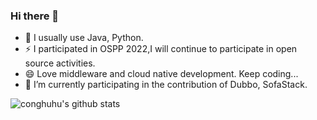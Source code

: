 ### Hi there 👋

- 🌱 I usually use Java, Python.
- ⚡ I participated in OSPP 2022,I will continue to participate in open source activities.
- 😄 Love middleware and cloud native development. Keep coding...
- 🔭 I’m currently participating in the contribution of Dubbo, SofaStack.

![conghuhu's github stats](https://github-readme-stats.vercel.app/api?username=pmupkin&theme=tokyonight&count_private=true&show_icons=true)


<!-- 
**JonnyS1226/JonnyS1226** is a ✨ _special_ ✨ repository because its `README.md` (this file) appears on your GitHub profile.

Here are some ideas to get you started:

- 🔭 I’m currently working on ...
- 🌱 I’m currently learning ...
- 👯 I’m looking to collaborate on ...
- 🤔 I’m looking for help with ...
- 💬 Ask me about ...
- 📫 How to reach me: ...
- 😄 Pronouns: ...
- ⚡ Fun fact: ...
 -->